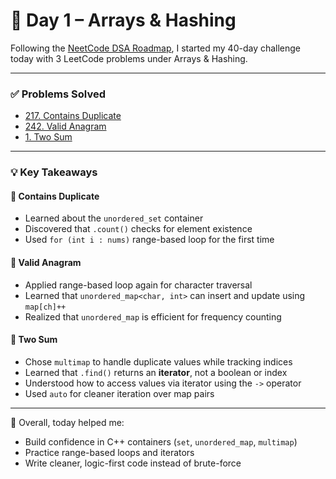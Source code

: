 # 📅 Day 1 – Arrays & Hashing

Following the [NeetCode DSA Roadmap](https://neetcode.io/roadmap), I started my 40-day challenge today with 3 LeetCode problems under Arrays & Hashing.

---

### ✅ Problems Solved

- [217. Contains Duplicate](https://leetcode.com/problems/contains-duplicate/)
- [242. Valid Anagram](https://leetcode.com/problems/valid-anagram/)
- [1. Two Sum](https://leetcode.com/problems/two-sum/)

---

### 💡 Key Takeaways

#### 🔸 Contains Duplicate
- Learned about the `unordered_set` container
- Discovered that `.count()` checks for element existence
- Used `for (int i : nums)` range-based loop for the first time

#### 🔸 Valid Anagram
- Applied range-based loop again for character traversal
- Learned that `unordered_map<char, int>` can insert and update using `map[ch]++`
- Realized that `unordered_map` is efficient for frequency counting

#### 🔸 Two Sum
- Chose `multimap` to handle duplicate values while tracking indices
- Learned that `.find()` returns an **iterator**, not a boolean or index
- Understood how to access values via iterator using the `->` operator
- Used `auto` for cleaner iteration over map pairs

---

🧠 Overall, today helped me:
- Build confidence in C++ containers (`set`, `unordered_map`, `multimap`)
- Practice range-based loops and iterators
- Write cleaner, logic-first code instead of brute-force
